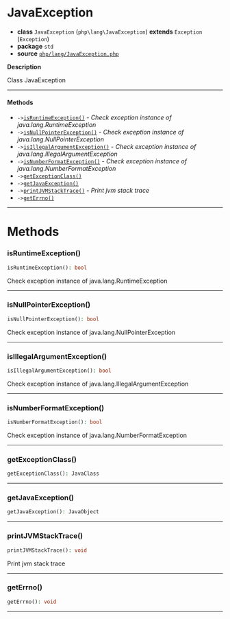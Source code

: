 # JavaException

- **class** `JavaException` (`php\lang\JavaException`) **extends** `Exception` (`Exception`)
- **package** `std`
- **source** [`php/lang/JavaException.php`](./src/main/resources/JPHP-INF/sdk/php/lang/JavaException.php)

**Description**

Class JavaException

---

#### Methods

- `->`[`isRuntimeException()`](#method-isruntimeexception) - _Check exception instance of java.lang.RuntimeException_
- `->`[`isNullPointerException()`](#method-isnullpointerexception) - _Check exception instance of java.lang.NullPointerException_
- `->`[`isIllegalArgumentException()`](#method-isillegalargumentexception) - _Check exception instance of java.lang.IllegalArgumentException_
- `->`[`isNumberFormatException()`](#method-isnumberformatexception) - _Check exception instance of java.lang.NumberFormatException_
- `->`[`getExceptionClass()`](#method-getexceptionclass)
- `->`[`getJavaException()`](#method-getjavaexception)
- `->`[`printJVMStackTrace()`](#method-printjvmstacktrace) - _Print jvm stack trace_
- `->`[`getErrno()`](#method-geterrno)

---
# Methods

<a name="method-isruntimeexception"></a>

### isRuntimeException()
```php
isRuntimeException(): bool
```
Check exception instance of java.lang.RuntimeException

---

<a name="method-isnullpointerexception"></a>

### isNullPointerException()
```php
isNullPointerException(): bool
```
Check exception instance of java.lang.NullPointerException

---

<a name="method-isillegalargumentexception"></a>

### isIllegalArgumentException()
```php
isIllegalArgumentException(): bool
```
Check exception instance of java.lang.IllegalArgumentException

---

<a name="method-isnumberformatexception"></a>

### isNumberFormatException()
```php
isNumberFormatException(): bool
```
Check exception instance of java.lang.NumberFormatException

---

<a name="method-getexceptionclass"></a>

### getExceptionClass()
```php
getExceptionClass(): JavaClass
```

---

<a name="method-getjavaexception"></a>

### getJavaException()
```php
getJavaException(): JavaObject
```

---

<a name="method-printjvmstacktrace"></a>

### printJVMStackTrace()
```php
printJVMStackTrace(): void
```
Print jvm stack trace

---

<a name="method-geterrno"></a>

### getErrno()
```php
getErrno(): void
```

---
